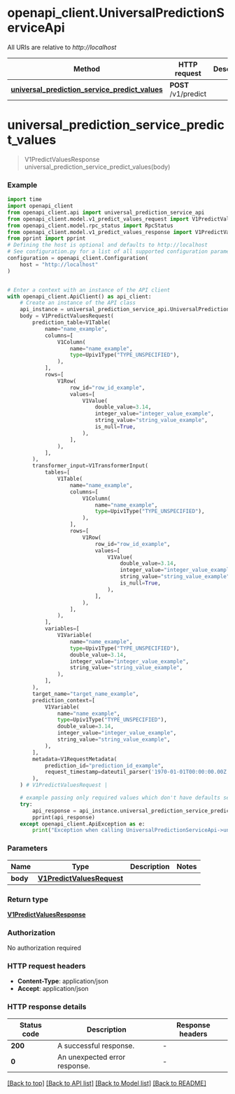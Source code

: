 # openapi_client.UniversalPredictionServiceApi

All URIs are relative to *http://localhost*

Method | HTTP request | Description
------------- | ------------- | -------------
[**universal_prediction_service_predict_values**](UniversalPredictionServiceApi.md#universal_prediction_service_predict_values) | **POST** /v1/predict | 


# **universal_prediction_service_predict_values**
> V1PredictValuesResponse universal_prediction_service_predict_values(body)



### Example


```python
import time
import openapi_client
from openapi_client.api import universal_prediction_service_api
from openapi_client.model.v1_predict_values_request import V1PredictValuesRequest
from openapi_client.model.rpc_status import RpcStatus
from openapi_client.model.v1_predict_values_response import V1PredictValuesResponse
from pprint import pprint
# Defining the host is optional and defaults to http://localhost
# See configuration.py for a list of all supported configuration parameters.
configuration = openapi_client.Configuration(
    host = "http://localhost"
)


# Enter a context with an instance of the API client
with openapi_client.ApiClient() as api_client:
    # Create an instance of the API class
    api_instance = universal_prediction_service_api.UniversalPredictionServiceApi(api_client)
    body = V1PredictValuesRequest(
        prediction_table=V1Table(
            name="name_example",
            columns=[
                V1Column(
                    name="name_example",
                    type=Upiv1Type("TYPE_UNSPECIFIED"),
                ),
            ],
            rows=[
                V1Row(
                    row_id="row_id_example",
                    values=[
                        V1Value(
                            double_value=3.14,
                            integer_value="integer_value_example",
                            string_value="string_value_example",
                            is_null=True,
                        ),
                    ],
                ),
            ],
        ),
        transformer_input=V1TransformerInput(
            tables=[
                V1Table(
                    name="name_example",
                    columns=[
                        V1Column(
                            name="name_example",
                            type=Upiv1Type("TYPE_UNSPECIFIED"),
                        ),
                    ],
                    rows=[
                        V1Row(
                            row_id="row_id_example",
                            values=[
                                V1Value(
                                    double_value=3.14,
                                    integer_value="integer_value_example",
                                    string_value="string_value_example",
                                    is_null=True,
                                ),
                            ],
                        ),
                    ],
                ),
            ],
            variables=[
                V1Variable(
                    name="name_example",
                    type=Upiv1Type("TYPE_UNSPECIFIED"),
                    double_value=3.14,
                    integer_value="integer_value_example",
                    string_value="string_value_example",
                ),
            ],
        ),
        target_name="target_name_example",
        prediction_context=[
            V1Variable(
                name="name_example",
                type=Upiv1Type("TYPE_UNSPECIFIED"),
                double_value=3.14,
                integer_value="integer_value_example",
                string_value="string_value_example",
            ),
        ],
        metadata=V1RequestMetadata(
            prediction_id="prediction_id_example",
            request_timestamp=dateutil_parser('1970-01-01T00:00:00.00Z'),
        ),
    ) # V1PredictValuesRequest | 

    # example passing only required values which don't have defaults set
    try:
        api_response = api_instance.universal_prediction_service_predict_values(body)
        pprint(api_response)
    except openapi_client.ApiException as e:
        print("Exception when calling UniversalPredictionServiceApi->universal_prediction_service_predict_values: %s\n" % e)
```


### Parameters

Name | Type | Description  | Notes
------------- | ------------- | ------------- | -------------
 **body** | [**V1PredictValuesRequest**](V1PredictValuesRequest.md)|  |

### Return type

[**V1PredictValuesResponse**](V1PredictValuesResponse.md)

### Authorization

No authorization required

### HTTP request headers

 - **Content-Type**: application/json
 - **Accept**: application/json


### HTTP response details

| Status code | Description | Response headers |
|-------------|-------------|------------------|
**200** | A successful response. |  -  |
**0** | An unexpected error response. |  -  |

[[Back to top]](#) [[Back to API list]](../README.md#documentation-for-api-endpoints) [[Back to Model list]](../README.md#documentation-for-models) [[Back to README]](../README.md)

